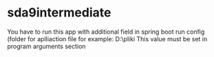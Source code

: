 # sda9intermediate

You have to run this app with additional field in spring boot run config (folder for aplliaction file for example: D:\pliki
This value must be set in program arguments section
